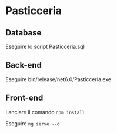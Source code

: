 # Pasticceria

## Database
Eseguire lo script Pasticceria.sql

## Back-end
Eseguire bin/release/net6.0/Pasticceria.exe

## Front-end
Lanciare il comando `npm install`

Eseguire `ng serve --o`


